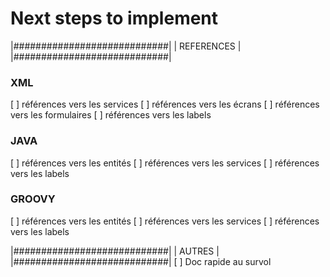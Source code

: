 Next steps to implement
===

|############################|
|       REFERENCES           |
|############################|
### XML
[ ] références vers les services
[ ] références vers les écrans
[ ] références vers les formulaires
[ ] références vers les labels

### JAVA
[ ] références vers les entités
[ ] références vers les services
[ ] références vers les labels

### GROOVY
[ ] références vers les entités
[ ] références vers les services
[ ] références vers les labels

|############################|
|           AUTRES           |
|############################|
[ ] Doc rapide au survol